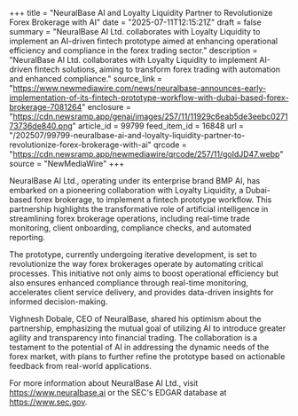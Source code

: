 +++
title = "NeuralBase AI and Loyalty Liquidity Partner to Revolutionize Forex Brokerage with AI"
date = "2025-07-11T12:15:21Z"
draft = false
summary = "NeuralBase AI Ltd. collaborates with Loyalty Liquidity to implement an AI-driven fintech prototype aimed at enhancing operational efficiency and compliance in the forex trading sector."
description = "NeuralBase AI Ltd. collaborates with Loyalty Liquidity to implement AI-driven fintech solutions, aiming to transform forex trading with automation and enhanced compliance."
source_link = "https://www.newmediawire.com/news/neuralbase-announces-early-implementation-of-its-fintech-prototype-workflow-with-dubai-based-forex-brokerage-7081264"
enclosure = "https://cdn.newsramp.app/genai/images/257/11/11929c6eab5de3eebc027173736de840.png"
article_id = 99799
feed_item_id = 16848
url = "/202507/99799-neuralbase-ai-and-loyalty-liquidity-partner-to-revolutionize-forex-brokerage-with-ai"
qrcode = "https://cdn.newsramp.app/newmediawire/qrcode/257/11/goldJD47.webp"
source = "NewMediaWire"
+++

<p>NeuralBase AI Ltd., operating under its enterprise brand BMP AI, has embarked on a pioneering collaboration with Loyalty Liquidity, a Dubai-based forex brokerage, to implement a fintech prototype workflow. This partnership highlights the transformative role of artificial intelligence in streamlining forex brokerage operations, including real-time trade monitoring, client onboarding, compliance checks, and automated reporting.</p><p>The prototype, currently undergoing iterative development, is set to revolutionize the way forex brokerages operate by automating critical processes. This initiative not only aims to boost operational efficiency but also ensures enhanced compliance through real-time monitoring, accelerates client service delivery, and provides data-driven insights for informed decision-making.</p><p>Vighnesh Dobale, CEO of NeuralBase, shared his optimism about the partnership, emphasizing the mutual goal of utilizing AI to introduce greater agility and transparency into financial trading. The collaboration is a testament to the potential of AI in addressing the dynamic needs of the forex market, with plans to further refine the prototype based on actionable feedback from real-world applications.</p><p>For more information about NeuralBase AI Ltd., visit <a href='https://www.neuralbase.ai' rel='nofollow' target='_blank'>https://www.neuralbase.ai</a> or the SEC's EDGAR database at <a href='https://www.sec.gov' rel='nofollow' target='_blank'>https://www.sec.gov</a>.</p>